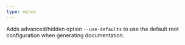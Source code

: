 ```yaml
---
type: minor
---
```


Adds advanced/hidden option `--use-defaults` to use the default root configuration when generating documentation.
